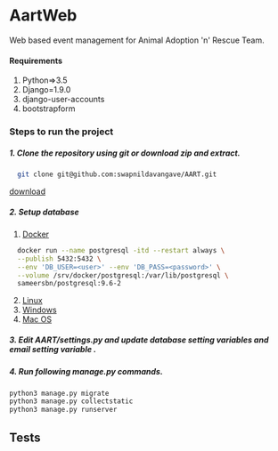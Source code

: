 # AartWeb
Web based event management for Animal Adoption 'n' Rescue Team.


#### Requirements

  1. Python=>3.5
  2. Django=1.9.0
  3. django-user-accounts
  4. bootstrapform

### Steps to run the project

##### 1. Clone the repository using git or download zip and extract.
  ```sh
    git clone git@github.com:swapnildavangave/AART.git
  ```
  [download](https://codeload.github.com/swapnildavangave/AART/zip/master)

##### 2. Setup database
  1. [Docker](https://www.docker.com/)
  ```sh
    docker run --name postgresql -itd --restart always \
    --publish 5432:5432 \
    --env 'DB_USER=<user>' --env 'DB_PASS=<password>' \
    --volume /srv/docker/postgresql:/var/lib/postgresql \
    sameersbn/postgresql:9.6-2
  ```
  2. [Linux](https://www.digitalocean.com/community/tutorials/how-to-install-and-use-postgresql-on-ubuntu-16-04)
  3. [Windows](https://www.postgresql.org/download/windows/)
  4. [Mac OS](https://www.postgresql.org/download/macosx/)
##### 3. Edit AART/settings.py and update database setting variables and email setting variable .

##### 4. Run following manage.py commands.
  ```sh
  python3 manage.py migrate
  python3 manage.py collectstatic
  python3 manage.py runserver
  ```



## Tests
